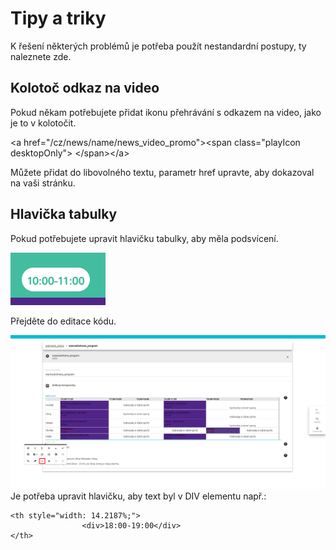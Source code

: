 # Tipy a triky

K řešení některých problémů je potřeba použít nestandardní postupy, ty naleznete zde.

## Kolotoč odkaz na video

Pokud někam potřebujete přidat ikonu přehrávání s odkazem na video, jako je to v kolotočit.

&lt;a href="/cz/news/name/news\_video\_promo"&gt;&lt;span class="playIcon desktopOnly"&gt; &lt;/span&gt;&lt;/a&gt;

Můžete přidat do libovolného textu, parametr href upravte, aby dokazoval na vaši stránku.

## Hlavička tabulky

Pokud potřebujete upravit  hlavičku tabulky, aby měla podsvícení.

![](/images/thLight.png)

Přejděte do editace kódu.

![](/images/textCodeEdit.png)Je potřeba upravit hlavičku, aby text byl v DIV elementu např.:

```
<th style="width: 14.2187%;">
                <div>18:00-19:00</div>
</th>
```



